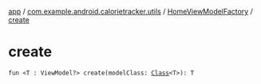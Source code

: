 [app](../../index.md) / [com.example.android.calorietracker.utils](../index.md) / [HomeViewModelFactory](index.md) / [create](./create.md)

# create

`fun <T : ViewModel?> create(modelClass: `[`Class`](https://docs.oracle.com/javase/6/docs/api/java/lang/Class.html)`<T>): T`